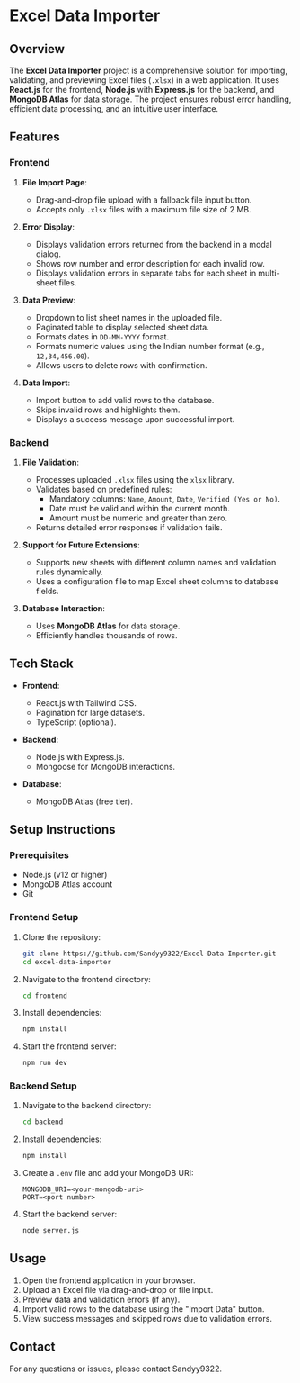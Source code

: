 # Excel Data Importer

## Overview

The **Excel Data Importer** project is a comprehensive solution for importing, validating, and previewing Excel files (`.xlsx`) in a web application. It uses **React.js** for the frontend, **Node.js** with **Express.js** for the backend, and **MongoDB Atlas** for data storage. The project ensures robust error handling, efficient data processing, and an intuitive user interface.

## Features

### Frontend

1. **File Import Page**:
   - Drag-and-drop file upload with a fallback file input button.
   - Accepts only `.xlsx` files with a maximum file size of 2 MB.

2. **Error Display**:
   - Displays validation errors returned from the backend in a modal dialog.
   - Shows row number and error description for each invalid row.
   - Displays validation errors in separate tabs for each sheet in multi-sheet files.

3. **Data Preview**:
   - Dropdown to list sheet names in the uploaded file.
   - Paginated table to display selected sheet data.
   - Formats dates in `DD-MM-YYYY` format.
   - Formats numeric values using the Indian number format (e.g., `12,34,456.00`).
   - Allows users to delete rows with confirmation.

4. **Data Import**:
   - Import button to add valid rows to the database.
   - Skips invalid rows and highlights them.
   - Displays a success message upon successful import.

### Backend

1. **File Validation**:
   - Processes uploaded `.xlsx` files using the `xlsx` library.
   - Validates based on predefined rules:
     - Mandatory columns: `Name`, `Amount`, `Date`, `Verified (Yes or No)`.
     - Date must be valid and within the current month.
     - Amount must be numeric and greater than zero.
   - Returns detailed error responses if validation fails.

2. **Support for Future Extensions**:
   - Supports new sheets with different column names and validation rules dynamically.
   - Uses a configuration file to map Excel sheet columns to database fields.

3. **Database Interaction**:
   - Uses **MongoDB Atlas** for data storage.
   - Efficiently handles thousands of rows.

## Tech Stack

- **Frontend**:
  - React.js with Tailwind CSS.
  - Pagination for large datasets.
  - TypeScript (optional).

- **Backend**:
  - Node.js with Express.js.
  - Mongoose for MongoDB interactions.

- **Database**:
  - MongoDB Atlas (free tier).

## Setup Instructions

### Prerequisites

- Node.js (v12 or higher)
- MongoDB Atlas account
- Git

### Frontend Setup

1. Clone the repository:
   ```bash
   git clone https://github.com/Sandyy9322/Excel-Data-Importer.git
   cd excel-data-importer
   ```
2. Navigate to the frontend directory:
   ```bash
   cd frontend
   ```

3. Install dependencies:
   ```bash
   npm install
   ```

4. Start the frontend server:
   ```bash
   npm run dev
   ```

### Backend Setup

1. Navigate to the backend directory:
   ```bash
   cd backend
   ```

2. Install dependencies:
   ```bash
   npm install
   ```

3. Create a `.env` file and add your MongoDB URI:
   ```env
   MONGODB_URI=<your-mongodb-uri>
   PORT=<port number>
   ```

4. Start the backend server:
   ```bash
   node server.js
   ```

## Usage

1. Open the frontend application in your browser.
2. Upload an Excel file via drag-and-drop or file input.
3. Preview data and validation errors (if any).
4. Import valid rows to the database using the "Import Data" button.
5. View success messages and skipped rows due to validation errors.


## Contact

For any questions or issues, please contact Sandyy9322.

